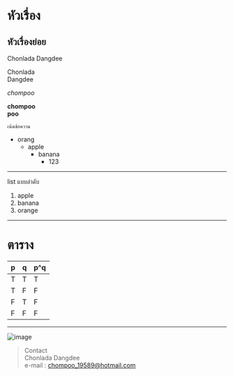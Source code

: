 # หัวเรื่อง
## หัวเรื่องย่อย

Chonlada
Dangdee


Chonlada  
Dangdee  


_chompoo_


__chompoo__  
**poo**  

`เน้นข้อความ`  

 - orang 
   - apple
      - banana
         - 123


-----

list แบบลำดับ
1. apple
2. banana
3. orange

-----
# ตาราง


p | q | p^q  
-|-|-|
T|T|T
T|F|F
F|T|F
F|F|F

-----
![image](https://image.flaticon.com/icons/svg/1530/1530732.svg)


> Contact  
Chonlada Dangdee  
e-mail : chompoo_19589@hotmail.com  



